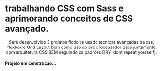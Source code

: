 <h1>trabalhando CSS com Sass e aprimorando conceitos de CSS avançado.</h1>
<p align="center">Será desenvolvido 3 projetos fictícios usado tecnicas avançadas de css, flexbox e Grid Layout bem como uso do pré processador Sass juntamente com arquitetura CSS BEM seguindo os padrões DRY (dont repeat yourself).</p>
<h4 align=""center>Projeto em construção...</h4>
